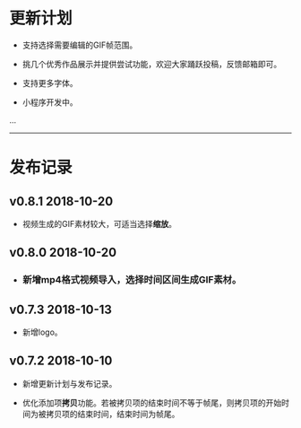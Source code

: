 # 更新计划

* 支持选择需要编辑的GIF帧范围。

* 挑几个优秀作品展示并提供尝试功能，欢迎大家踊跃投稿，反馈邮箱即可。

* 支持更多字体。

* 小程序开发中。

...

---

# 发布记录

## v0.8.1 2018-10-20

* 视频生成的GIF素材较大，可适当选择**缩放**。

## v0.8.0 2018-10-20

* ### 新增mp4格式视频导入，选择时间区间生成GIF素材。

## v0.7.3 2018-10-13

* 新增logo。

## v0.7.2 2018-10-10

* 新增更新计划与发布记录。

* 优化添加项**拷贝**功能。若被拷贝项的结束时间不等于帧尾，则拷贝项的开始时间为被拷贝项的结束时间，结束时间为帧尾。